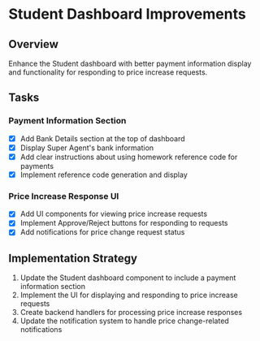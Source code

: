 # Student Dashboard Improvements

## Overview
Enhance the Student dashboard with better payment information display and functionality for responding to price increase requests.

## Tasks

### Payment Information Section
- [x] Add Bank Details section at the top of dashboard
- [x] Display Super Agent's bank information
- [x] Add clear instructions about using homework reference code for payments
- [x] Implement reference code generation and display

### Price Increase Response UI
- [x] Add UI components for viewing price increase requests
- [x] Implement Approve/Reject buttons for responding to requests
- [x] Add notifications for price change request status

## Implementation Strategy

1. Update the Student dashboard component to include a payment information section
2. Implement the UI for displaying and responding to price increase requests
3. Create backend handlers for processing price increase responses
4. Update the notification system to handle price change-related notifications